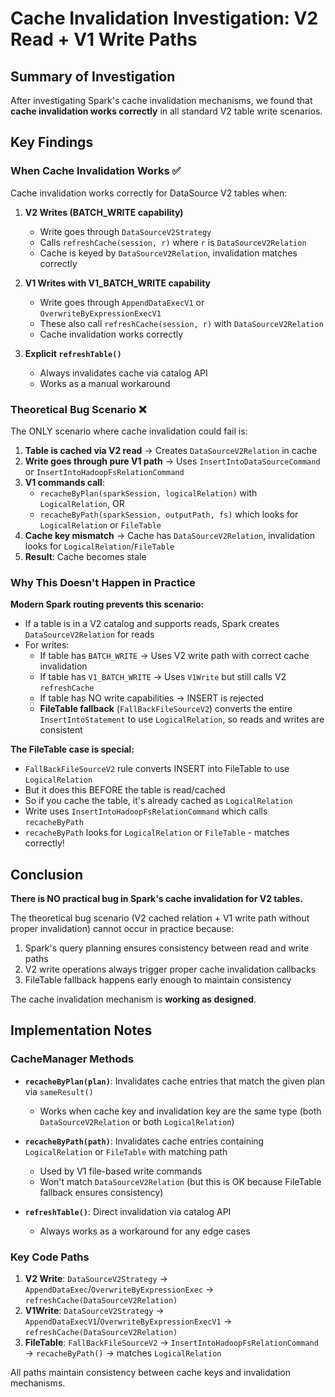 # Cache Invalidation Investigation: V2 Read + V1 Write Paths

## Summary of Investigation

After investigating Spark's cache invalidation mechanisms, we found that **cache invalidation works correctly** in all standard V2 table write scenarios.

## Key Findings

### When Cache Invalidation Works ✅

Cache invalidation works correctly for DataSource V2 tables when:

1. **V2 Writes (BATCH_WRITE capability)**
   - Write goes through `DataSourceV2Strategy`
   - Calls `refreshCache(session, r)` where `r` is `DataSourceV2Relation`
   - Cache is keyed by `DataSourceV2Relation`, invalidation matches correctly

2. **V1 Writes with V1_BATCH_WRITE capability**
   - Write goes through `AppendDataExecV1` or `OverwriteByExpressionExecV1`
   - These also call `refreshCache(session, r)` with `DataSourceV2Relation`
   - Cache invalidation works correctly

3. **Explicit `refreshTable()`**
   - Always invalidates cache via catalog API
   - Works as a manual workaround

### Theoretical Bug Scenario ❌

The ONLY scenario where cache invalidation could fail is:

1. **Table is cached via V2 read** → Creates `DataSourceV2Relation` in cache
2. **Write goes through pure V1 path** → Uses `InsertIntoDataSourceCommand` or `InsertIntoHadoopFsRelationCommand`
3. **V1 commands call**:
   - `recacheByPlan(sparkSession, logicalRelation)` with `LogicalRelation`, OR
   - `recacheByPath(sparkSession, outputPath, fs)` which looks for `LogicalRelation` or `FileTable`
4. **Cache key mismatch** → Cache has `DataSourceV2Relation`, invalidation looks for `LogicalRelation`/`FileTable`
5. **Result**: Cache becomes stale

### Why This Doesn't Happen in Practice

**Modern Spark routing prevents this scenario:**

- If a table is in a V2 catalog and supports reads, Spark creates `DataSourceV2Relation` for reads
- For writes:
  - If table has `BATCH_WRITE` → Uses V2 write path with correct cache invalidation
  - If table has `V1_BATCH_WRITE` → Uses `V1Write` but still calls V2 `refreshCache`
  - If table has NO write capabilities → INSERT is rejected
  - **FileTable fallback** (`FallBackFileSourceV2`) converts the entire `InsertIntoStatement` to use `LogicalRelation`, so reads and writes are consistent

**The FileTable case is special:**
- `FallBackFileSourceV2` rule converts INSERT into FileTable to use `LogicalRelation`
- But it does this BEFORE the table is read/cached
- So if you cache the table, it's already cached as `LogicalRelation`
- Write uses `InsertIntoHadoopFsRelationCommand` which calls `recacheByPath`
- `recacheByPath` looks for `LogicalRelation` or `FileTable` - matches correctly!

## Conclusion

**There is NO practical bug in Spark's cache invalidation for V2 tables.**

The theoretical bug scenario (V2 cached relation + V1 write path without proper invalidation) cannot occur in practice because:
1. Spark's query planning ensures consistency between read and write paths
2. V2 write operations always trigger proper cache invalidation callbacks
3. FileTable fallback happens early enough to maintain consistency

The cache invalidation mechanism is **working as designed**.

## Implementation Notes

### CacheManager Methods

- **`recacheByPlan(plan)`**: Invalidates cache entries that match the given plan via `sameResult()`
  - Works when cache key and invalidation key are the same type (both `DataSourceV2Relation` or both `LogicalRelation`)

- **`recacheByPath(path)`**: Invalidates cache entries containing `LogicalRelation` or `FileTable` with matching path
  - Used by V1 file-based write commands
  - Won't match `DataSourceV2Relation` (but this is OK because FileTable fallback ensures consistency)

- **`refreshTable()`**: Direct invalidation via catalog API
  - Always works as a workaround for any edge cases

### Key Code Paths

1. **V2 Write**: `DataSourceV2Strategy` → `AppendDataExec`/`OverwriteByExpressionExec` → `refreshCache(DataSourceV2Relation)`
2. **V1Write**: `DataSourceV2Strategy` → `AppendDataExecV1`/`OverwriteByExpressionExecV1` → `refreshCache(DataSourceV2Relation)`
3. **FileTable**: `FallBackFileSourceV2` → `InsertIntoHadoopFsRelationCommand` → `recacheByPath()` → matches `LogicalRelation`

All paths maintain consistency between cache keys and invalidation mechanisms.

